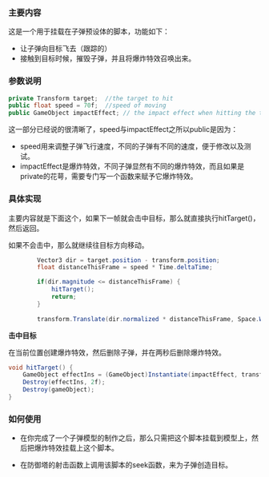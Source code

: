 ### 主要内容

这是一个用于挂载在子弹预设体的脚本，功能如下：

* 让子弹向目标飞去（跟踪的）
* 接触到目标时候，摧毁子弹，并且将爆炸特效召唤出来。

### 参数说明

```c#
private Transform target;  //the target to hit
public float speed = 70f;  //speed of moving
public GameObject impactEffect;	// the impact effect when hitting the target
```

这一部分已经说的很清晰了，speed与impactEffect之所以public是因为：

* speed用来调整子弹飞行速度，不同的子弹有不同的速度，便于修改以及测试。
* impactEffect是爆炸特效，不同子弹显然有不同的爆炸特效，而且如果是private的花萼，需要专门写一个函数来赋予它爆炸特效。

### 具体实现

主要内容就是下面这个，如果下一帧就会击中目标，那么就直接执行hitTarget()，然后返回。

如果不会击中，那么就继续往目标方向移动。

```c#
		Vector3 dir = target.position - transform.position;
		float distanceThisFrame = speed * Time.deltaTime;

		if(dir.magnitude <= distanceThisFrame) {
			hitTarget();
			return;
        }
															
		transform.Translate(dir.normalized * distanceThisFrame, Space.World);
```



**击中目标**

在当前位置创建爆炸特效，然后删除子弹，并在两秒后删除爆炸特效。

```c#
void hitTarget() {
	GameObject effectIns = (GameObject)Instantiate(impactEffect, transform.position, transform.rotation);
	Destroy(effectIns, 2f);
	Destroy(gameObject);
}
```

### 如何使用

* 在你完成了一个子弹模型的制作之后，那么只需把这个脚本挂载到模型上，然后把爆炸特效挂载上这个脚本。

* 在防御塔的射击函数上调用该脚本的seek函数，来为子弹创造目标。
